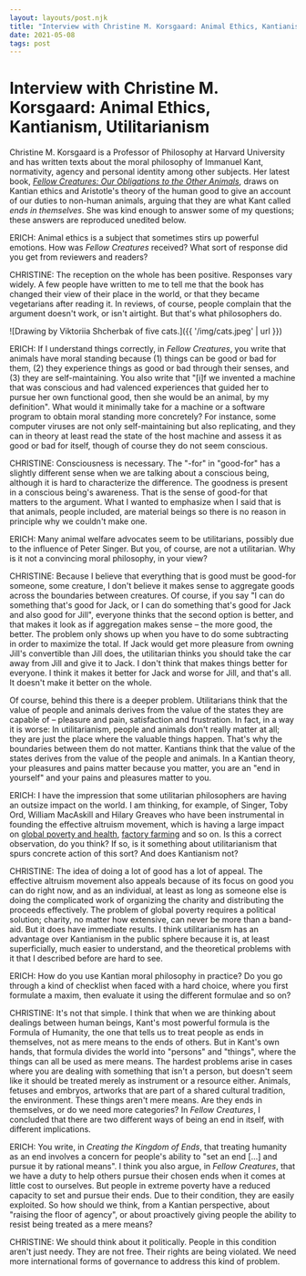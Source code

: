 ```yaml
---
layout: layouts/post.njk
title: "Interview with Christine M. Korsgaard: Animal Ethics, Kantianism, Utilitarianism"
date: 2021-05-08
tags: post
---
```


# Interview with Christine M. Korsgaard: Animal Ethics, Kantianism, Utilitarianism

Christine M. Korsgaard is a Professor of Philosophy at Harvard University and has written texts about the moral philosophy of Immanuel Kant, normativity, agency and personal identity among other subjects. Her latest book, _[Fellow Creatures: Our Obligations to the Other Animals](https://global.oup.com/academic/product/fellow-creatures-9780198753858?q=Korsgaard&lang=en&cc=us)_, draws on Kantian ethics and Aristotle's theory of the human good to give an account of our duties to non-human animals, arguing that they are what Kant called _ends in themselves_. She was kind enough to answer some of my questions; these answers are reproduced unedited below.

ERICH: Animal ethics is a subject that sometimes stirs up powerful emotions. How was *Fellow Creatures* received? What sort of response did you get from reviewers and readers?

CHRISTINE: The reception on the whole has been positive. Responses vary widely. A few people have written to me to tell me that the book has changed their view of their place in the world, or that they became vegetarians after reading it. In reviews, of course, people complain that the argument doesn't work, or isn't airtight. But that's what philosophers do.

![Drawing by Viktoriia Shcherbak of five cats.]({{ '/img/cats.jpeg' | url }})

ERICH: If I understand things correctly, in *Fellow Creatures*, you write that animals have moral standing because (1) things can be good or bad for them, (2) they experience things as good or bad through their senses, and (3) they are self-maintaining. You also write that "[i]f we invented a machine that was conscious and had valenced experiences that guided her to pursue her own functional good, then she would be an animal, by my definition". What would it minimally take for a machine or a software program to obtain moral standing more concretely? For instance, some computer viruses are not only self-maintaining but also replicating, and they can in theory at least read the state of the host machine and assess it as good or bad for itself, though of course they do not seem conscious.

CHRISTINE: Consciousness is necessary. The "-for" in "good-for" has a slightly different sense when we are talking about a conscious being, although it is hard to characterize the difference. The goodness is present in a conscious being's awareness. That is the sense of good-for that matters to the argument. What I wanted to emphasize when I said that is that animals, people included, are material beings so there is no reason in principle why we couldn't make one.

ERICH: Many animal welfare advocates seem to be utilitarians, possibly due to the influence of Peter Singer. But you, of course, are not a utilitarian. Why is it not a convincing moral philosophy, in your view?

CHRISTINE: Because I believe that everything that is good must be good-for someone, some creature, I don't believe it makes sense to aggregate goods across the boundaries between creatures. Of course, if you say "I can do something that's good for Jack, or I can do something that's good for Jack and also good for Jill", everyone thinks that the second option is better, and that makes it look as if aggregation makes sense – the more good, the better. The problem only shows up when you have to do some subtracting in order to maximize the total. If Jack would get more pleasure from owning Jill's convertible than Jill does, the utilitarian thinks you should take the car away from Jill and give it to Jack. I don't think that makes things better for everyone. I think it makes it better for Jack and worse for Jill, and that's all. It doesn't make it better on the whole.

Of course, behind this there is a deeper problem. Utilitarians think that the value of people and animals derives from the value of the states they are capable of – pleasure and pain, satisfaction and frustration. In fact, in a way it is worse: In utilitarianism, people and animals don't really matter at all; they are just the place where the valuable things happen. That's why the boundaries between them do not matter. Kantians think that the value of the states derives from the value of the people and animals. In a Kantian theory, your pleasures and pains matter because you matter, you are an "end in yourself" and your pains and pleasures matter to you.

ERICH: I have the impression that some utilitarian philosophers are having an outsize impact on the world. I am thinking, for example, of Singer, Toby Ord, William MacAskill and Hilary Greaves who have been instrumental in founding the effective altruism movement, which is having a large impact on [global poverty and health](https://www.givewell.org/), [factory farming](https://animalcharityevaluators.org/) and so on. Is this a correct observation, do you think? If so, is it something about utilitarianism that spurs concrete action of this sort? And does Kantianism not?

CHRISTINE: The idea of doing a lot of good has a lot of appeal. The effective altruism movement also appeals because of its focus on good you can do right now, and as an individual, at least as long as someone else is doing the complicated work of organizing the charity and distributing the proceeds effectively. The problem of global poverty requires a political solution; charity, no matter how extensive, can never be more than a band-aid. But it does have immediate results. I think utilitarianism has an advantage over Kantianism in the public sphere because it is, at least superficially, much easier to understand, and the theoretical problems with it that I described before are hard to see.

ERICH: How do you use Kantian moral philosophy in practice? Do you go through a kind of checklist when faced with a hard choice, where you first formulate a maxim, then evaluate it using the different formulae and so on?

CHRISTINE: It's not that simple. I think that when we are thinking about dealings between human beings, Kant's most powerful formula is the Formula of Humanity, the one that tells us to treat people as ends in themselves, not as mere means to the ends of others. But in Kant's own hands, that formula divides the world into "persons" and "things", where the things can all be used as mere means. The hardest problems arise in cases where you are dealing with something that isn't a person, but doesn't seem like it should be treated merely as instrument or a resource either. Animals, fetuses and embryos, artworks that are part of a shared cultural tradition, the environment. These things aren't mere means. Are they ends in themselves, or do we need more categories? In _Fellow Creatures_, I concluded that there are two different ways of being an end in itself, with different implications.

ERICH: You write, in *Creating the Kingdom of Ends*, that treating humanity as an end involves a concern for people's ability to "set an end [...] and pursue it by rational means". I think you also argue, in *Fellow Creatures*, that we have a duty to help others pursue their chosen ends when it comes at little cost to ourselves. But people in extreme poverty have a reduced capacity to set and pursue their ends. Due to their condition, they are easily exploited. So how should we think, from a Kantian perspective, about "raising the floor of agency", or about proactively giving people the ability to resist being treated as a mere means?

CHRISTINE: We should think about it politically. People in this condition aren't just needy. They are not free. Their rights are being violated. We need more international forms of governance to address this kind of problem.
